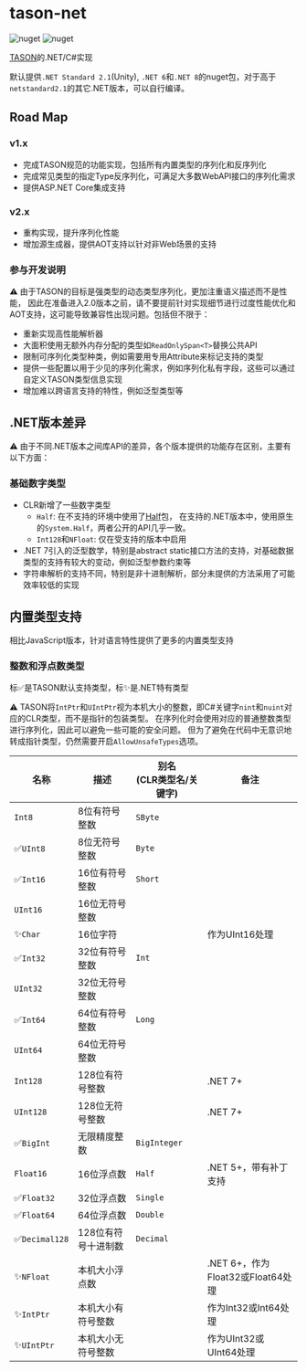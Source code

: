 # tason-net

![nuget](https://img.shields.io/nuget/v/TASON?label=TASON)
![nuget](https://img.shields.io/nuget/v/TASON.Types.SystemTextJson?label=TASON.Types.SystemTextJson)


[TASON](https://github.com/SwingCosmic/tason)的.NET/C#实现

默认提供`.NET Standard 2.1`(Unity), `.NET 6`和`.NET 8`的nuget包，对于高于`netstandard2.1`的其它.NET版本，可以自行编译。

## Road Map

### v1.x

* 完成TASON规范的功能实现，包括所有内置类型的序列化和反序列化
* 完成常见类型的指定Type反序列化，可满足大多数WebAPI接口的序列化需求
* 提供ASP.NET Core集成支持

### v2.x

* 重构实现，提升序列化性能
* 增加源生成器，提供AOT支持以针对非Web场景的支持

### 参与开发说明

⚠️ 由于TASON的目标是强类型的动态类型序列化，更加注重语义描述而不是性能，
因此在准备进入2.0版本之前，请不要提前针对实现细节进行过度性能优化和AOT支持，这可能导致兼容性出现问题。包括但不限于：

* 重新实现高性能解析器
* 大面积使用无额外内存分配的类型如`ReadOnlySpan<T>`替换公共API
* 限制可序列化类型种类，例如需要用专用Attribute来标记支持的类型
* 提供一些配置以用于少见的序列化需求，例如序列化私有字段，这些可以通过自定义TASON类型信息实现
* 增加难以跨语言支持的特性，例如泛型类型等

## .NET版本差异

⚠️ 由于不同.NET版本之间库API的差异，各个版本提供的功能存在区别，主要有以下方面：

### 基础数字类型

* CLR新增了一些数字类型
  * `Half`: 在不支持的环境中使用了[Half](https://github.com/qingfengxia/System.Half)包，
在支持的.NET版本中，使用原生的`System.Half`，两者公开的API几乎一致。
  * `Int128`和`NFloat`: 仅在受支持的版本中启用
* .NET 7引入的泛型数学，特别是abstract static接口方法的支持，对基础数据类型的支持有较大的变动，例如泛型参数约束等
* 字符串解析的支持不同，特别是非十进制解析，部分未提供的方法采用了可能效率较低的实现


## 内置类型支持

相比JavaScript版本，针对语言特性提供了更多的内置类型支持

### 整数和浮点数类型

标✅是TASON默认支持类型，标✨是.NET特有类型

⚠️ TASON将`IntPtr`和`UIntPtr`视为本机大小的整数，即C#关键字`nint`和`nuint`对应的CLR类型，而不是指针的包装类型。
在序列化时会使用对应的普通整数类型进行序列化，因此可以避免一些可能的安全问题。
但为了避免在代码中无意识地转成指针类型，仍然需要开启`AllowUnsafeTypes`选项。

|名称|描述|别名<br />(CLR类型名/关键字)|备注|
|-|-|-|-|
|`Int8`|8位有符号整数|`SByte`||
|✅`UInt8`|8位无符号整数|`Byte`||
|✅`Int16`|16位有符号整数|`Short`||
|`UInt16`|16位无符号整数|||
|✨`Char`|16位字符||作为UInt16处理|
|✅`Int32`|32位有符号整数|`Int`||
|`UInt32`|32位无符号整数|||
|✅`Int64`|64位有符号整数|`Long`|
|`UInt64`|64位无符号整数|||
|`Int128`|128位有符号整数||.NET 7+|
|`UInt128`|128位无符号整数||.NET 7+|
|✅`BigInt`|无限精度整数|`BigInteger`||
|`Float16`|16位浮点数|`Half`|.NET 5+，带有补丁支持|
|✅`Float32`|32位浮点数|`Single`||
|✅`Float64`|64位浮点数|`Double`||
|✅`Decimal128`|128位有符号十进制数|`Decimal`||
|✨`NFloat`|本机大小浮点数||.NET 6+，作为Float32或Float64处理|
|✨`IntPtr`|本机大小有符号整数||作为Int32或Int64处理|
|✨`UIntPtr`|本机大小无符号整数||作为UInt32或UInt64处理|

